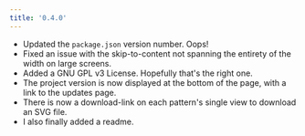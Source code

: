 ```yaml
---
title: '0.4.0'
---
```


+ Updated the `package.json` version number. Oops!
+ Fixed an issue with the skip-to-content not spanning the entirety of the width on large screens.
+ Added a GNU GPL v3 License. Hopefully that's the right one.
+ The project version is now displayed at the bottom of the page, with a link to the updates page.
+ There is now a download-link on each pattern's single view to download an SVG file.
+ I also finally added a readme.